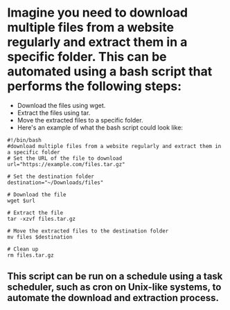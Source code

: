 # Imagine you need to download multiple files from a website regularly and extract them in a specific folder. This can be automated using a bash script that performs the following steps:

- Download the files using wget.
- Extract the files using tar.
- Move the extracted files to a specific folder.
- Here's an example of what the bash script could look like:
```
#!/bin/bash
#download multiple files from a website regularly and extract them in a specific folder
# Set the URL of the file to download
url="https://example.com/files.tar.gz"

# Set the destination folder
destination="~/Downloads/files"

# Download the file
wget $url

# Extract the file
tar -xzvf files.tar.gz

# Move the extracted files to the destination folder
mv files $destination

# Clean up
rm files.tar.gz
```
## This script can be run on a schedule using a task scheduler, such as cron on Unix-like systems, to automate the download and extraction process.